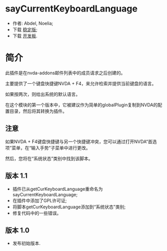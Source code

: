 # sayCurrentKeyboardLanguage

*	 作者: Abdel, Noelia;
*	 下载 [稳定版][1];
*	 下载 [开发板][1].

# 简介 #

此插件是在nvda-addons邮件列表中的成员请求之后创建的。

主要提供了一个键盘快捷键NVDA + F4，来允许检索并提供当前键盘的语言。

如果按两次，则给出系统的默认语言。

在这个模块的第一个版本中，它被建议作为简单的globalPlugin复制到NVDA的配置目录，然后将其转换为插件。

## 注意 ##

如果NVDA + F4键盘快捷键与另一个快捷键冲突，您可以通过打开NVDA“首选项”菜单，在“输入手势”子菜单中进行更改。

然后，您将在“系统状态”类别中找到该脚本。

## 版本 1.1 ##

*	 插件已从getCurKeyboardLanguage重命名为sayCurrentKeyboardLanguage;
*	 在插件中添加了GPL许可证;
*	 将脚本getCurKeyboardLanguage添加到“系统状态”类别;
*	 修复代码中的一些错误。

## 版本 1.0 ##

*	 发布初始版本.


[1]: https://github.com/abdel792/sayCurrentKeyboardLanguage/releases/download/v1.3/sayCurrentKeyboardLanguage-1.3.nvda-addon
